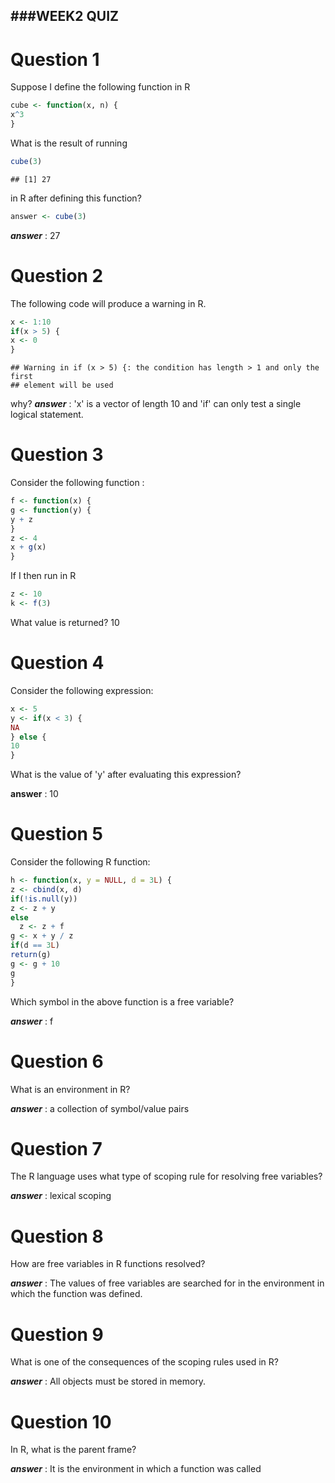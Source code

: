 ###WEEK2 QUIZ
-------------

**Question 1**
============
Suppose I define the following function in R


```r
cube <- function(x, n) {
x^3
}  
```

What is the result of running 

```r
cube(3)
```

```
## [1] 27
```
in R after defining this function?


```r
answer <- cube(3)
```

***answer*** : 27

**Question 2**
=============
The following code will produce a warning in R.

```r
x <- 1:10
if(x > 5) {
x <- 0
}
```

```
## Warning in if (x > 5) {: the condition has length > 1 and only the first
## element will be used
```

why?
***answer*** : 'x' is a vector of length 10 and 'if' can only test a single
logical statement.

**Question 3**
============
Consider the following function :

```r
f <- function(x) {
g <- function(y) {
y + z
}
z <- 4
x + g(x)
}
```

If I then run in R

```r
z <- 10
k <- f(3)
```
What value is returned? 10

**Question 4**
============

Consider the following expression:

```r
x <- 5
y <- if(x < 3) {
NA
} else {
10
}
```
What is the value of 'y' after evaluating this expression?

**answer** : 10

**Question 5**
============
Consider the following R function:

```r
h <- function(x, y = NULL, d = 3L) {
z <- cbind(x, d)
if(!is.null(y))
z <- z + y
else
  z <- z + f
g <- x + y / z
if(d == 3L)
return(g)
g <- g + 10
g
}
```
Which symbol in the above function is a free variable?

***answer*** : f

**Question 6**
=============
What is an environment in R?

***answer*** : a collection of symbol/value pairs

**Question 7**
=============
The R language uses what type of scoping rule for resolving free variables?

***answer*** : lexical scoping

**Question 8**
=============
How are free variables in R functions resolved?

***answer*** : The values of free variables are searched for in the
               environment in which the function was defined.
               
**Question 9**
============
What is one of the consequences of the scoping rules used in R?

***answer*** : All objects must be stored in memory.

**Question 10**
=============
In R, what is the parent frame?

***answer*** : It is the environment in which a function was called
